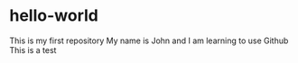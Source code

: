 # hello-world
This is my first repository
My name is John and I am learning to use Github
This is a test
